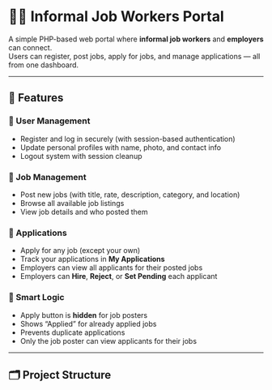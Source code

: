 # 🧑‍🔧 Informal Job Workers Portal

A simple PHP-based web portal where **informal job workers** and **employers** can connect.  
Users can register, post jobs, apply for jobs, and manage applications — all from one dashboard.

---

## 🚀 Features

### 👤 User Management
- Register and log in securely (with session-based authentication)
- Update personal profiles with name, photo, and contact info
- Logout system with session cleanup

### 💼 Job Management
- Post new jobs (with title, rate, description, category, and location)
- Browse all available job listings
- View job details and who posted them

### 📝 Applications
- Apply for any job (except your own)
- Track your applications in **My Applications**
- Employers can view all applicants for their posted jobs
- Employers can **Hire**, **Reject**, or **Set Pending** each applicant

### 🔐 Smart Logic
- Apply button is **hidden** for job posters
- Shows “Applied” for already applied jobs
- Prevents duplicate applications
- Only the job poster can view applicants for their jobs

---

## 🗂️ Project Structure

